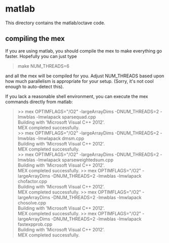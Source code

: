 matlab
==========
This directory contains the matlab/octave code.

compiling the mex
-----------------
If you are using matlab, you should compile the mex to make everything go faster.  Hopefully you can just type
> make NUM_THREADS=6
 
and all the mex will be compiled for you.  Adjust NUM_THREADS based upon how much parallelism is appropriate for your setup.  (Sorry, it's not cool enough to auto-detect this).

If you lack a reasonable shell environment, you can execute the mex commands directly from matlab:

> &gt;&gt; mex OPTIMFLAGS="&#47;O2" -largeArrayDims -DNUM\_THREADS=2 -lmwblas -lmwlapack sparsequad.cpp  
> Building with 'Microsoft Visual C++ 2012'.  
> MEX completed successfully.  
> &gt;&gt; mex OPTIMFLAGS="&#47;O2" -largeArrayDims -DNUM\_THREADS=2 -lmwblas -lmwlapack dmsm.cpp  
> Building with 'Microsoft Visual C++ 2012'.  
> MEX completed successfully.  
> &gt;&gt; mex OPTIMFLAGS="&#47;O2" -largeArrayDims -DNUM\_THREADS=2 -lmwblas -lmwlapack sparseweightedsum.cpp  
> Building with 'Microsoft Visual C++ 2012'.  
> MEX completed successfully.
> &gt;&gt; mex OPTIMFLAGS="&#47;O2" -largeArrayDims -DNUM\_THREADS=2 -lmwblas -lmwlapack chofactor.cpp  
> Building with 'Microsoft Visual C++ 2012'.  
> MEX completed successfully.
> &gt;&gt; mex OPTIMFLAGS="&#47;O2" -largeArrayDims -DNUM\_THREADS=2 -lmwblas -lmwlapack chosolve.cpp  
> Building with 'Microsoft Visual C++ 2012'.  
> MEX completed successfully.
> &gt;&gt; mex OPTIMFLAGS="&#47;O2" -largeArrayDims -DNUM\_THREADS=2 -lmwblas -lmwlapack fastexpprob.cpp  
> Building with 'Microsoft Visual C++ 2012'.  
> MEX completed successfully.
